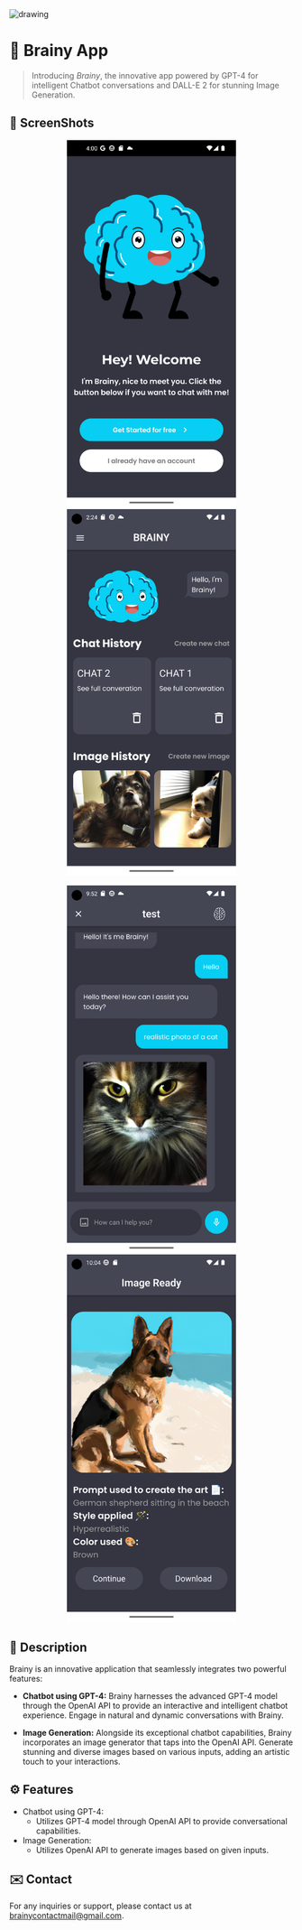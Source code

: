
<img src="./assets/markdown/mockup_app.png" alt="drawing"/>

# 🧠 Brainy App

> Introducing *Brainy*, the innovative app powered by GPT-4 for intelligent Chatbot conversations and DALL-E 2 for stunning Image Generation.

## 📸 ScreenShots
<p align="center">
  <img src="./assets/markdown/landing_screen.png" alt="drawing" width="300"/> <img src="./assets/markdown/home_screen_full.png" alt="drawing" width="300"/>
</p>

<p align="center">
  <img src="./assets/markdown/chat_screen_full.png" alt="drawing" width="300"/> <img src="./assets/markdown/image_generated_screen.png" alt="drawing" width="300"/>
</p>

## 📄 Description
Brainy is an innovative application that seamlessly integrates two powerful features:

- **Chatbot using GPT-4:**
  Brainy harnesses the advanced GPT-4 model through the OpenAI API to provide an interactive and intelligent chatbot experience. Engage in natural and dynamic conversations with Brainy.

- **Image Generation:**
  Alongside its exceptional chatbot capabilities, Brainy incorporates an image generator that taps into the OpenAI API. Generate stunning and diverse images based on various inputs, adding an artistic touch to your interactions.

## ⚙️ Features
- Chatbot using GPT-4:
  - Utilizes GPT-4 model through OpenAI API to provide conversational capabilities.
- Image Generation:
  - Utilizes OpenAI API to generate images based on given inputs.

## ✉️ Contact
For any inquiries or support, please contact us at brainycontactmail@gmail.com.
